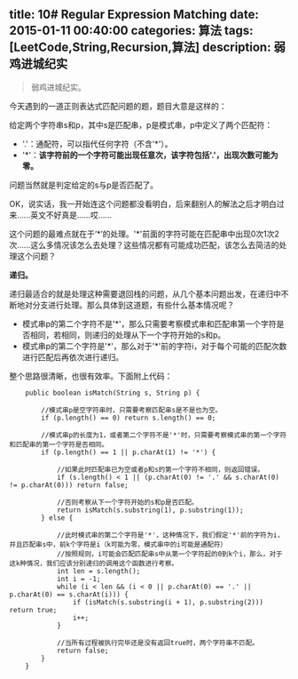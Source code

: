 title: 10# Regular Expression Matching
date: 2015-01-11 00:40:00
categories: 算法
tags: [LeetCode,String,Recursion,算法] 
description: 弱鸡进城纪实
---

>弱鸡进城纪实。

<!--more-->


今天遇到的一道正则表达式匹配问题的题，题目大意是这样的：

给定两个字符串s和p，其中s是匹配串，p是模式串，p中定义了两个匹配符：

*	'.'：通配符，可以指代任何字符（不含'*'）。
*	'\*'：**该字符前的一个字符可能出现任意次，该字符包括'.'，出现次数可能为零。**

问题当然就是判定给定的s与p是否匹配了。

OK，说实话，我一开始连这个问题都没看明白，后来翻别人的解法之后才明白过来……英文不好真是……哎……

这个问题的最难点就在于‘\*’的处理。'*'前面的字符可能在匹配串中出现0次1次2次……这么多情况该怎么去处理？这些情况都有可能成功匹配，该怎么去简洁的处理这个问题？

**递归。**

递归最适合的就是处理这种需要退回栈的问题，从几个基本问题出发，在递归中不断地对分支进行处理。那么具体到这道题，有些什么基本情况呢？

*	模式串p的第二个字符不是'\*'，那么只需要考察模式串和匹配串第一个字符是否相同，若相同，则递归的处理从下一个字符开始的s和p。
*	模式串p的第二个字符是'\*'，那么对于'\*'前的字符i，对于每个可能的匹配次数进行匹配后再依次进行递归。

整个思路很清晰，也很有效率。下面附上代码：

```
    public boolean isMatch(String s, String p) {

        //模式串p是空字符串时，只需要考察匹配串s是不是也为空。
        if (p.length() == 0) return s.length() == 0;

        //模式串p的长度为1，或者第二个字符不是'*'时，只需要考察模式串的第一个字符和匹配串的第一个字符是否相同。
        if (p.length() == 1 || p.charAt(1) != '*') {

            //如果此时匹配串已为空或者p和s的第一个字符不相同，则返回错误。
            if (s.length() < 1 || (p.charAt(0) != '.' && s.charAt(0) != p.charAt(0))) return false;

            //否则考察从下一个字符开始的s和p是否匹配。
            return isMatch(s.substring(1), p.substring(1));
        } else {

            //此时模式串的第二个字符是'*'，这种情况下，我们假定'*'前的字符为i，并且匹配串s中，前k个字符是i（k可能为零，模式串中的i可能是通配符）
            //按照规则，i可能会匹配匹配串s中从第一个字符起的0到k个i，那么，对于这k种情况，我们应该分别递归的调用这个函数进行考察。
            int len = s.length();
            int i = -1;
            while (i < len && (i < 0 || p.charAt(0) == '.' || p.charAt(0) == s.charAt(i))) {
                if (isMatch(s.substring(i + 1), p.substring(2))) return true;
                i++;
            }

            //当所有过程被执行完毕还是没有返回true时，两个字符串不匹配。
            return false;
        }
    }
```
